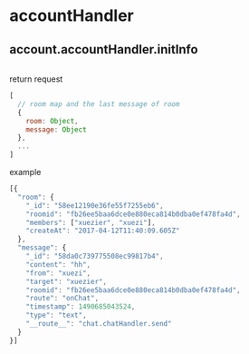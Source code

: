 # accountHandler

## account.accountHandler.initInfo
```javascript

```
return request
```javascript
[
  // room map and the last message of room
  {
    room: Object,
    message: Object
  },
  ...
]
```
example
```javascript
[{
  "room": {
    "_id": "58ee12190e36fe55f7255eb6",
    "roomid": "fb26ee5baa6dce0e880eca814b0dba0ef478fa4d",
    "members": ["xuezier", "xuezi"],
    "createAt": "2017-04-12T11:40:09.605Z"
  },
  "message": {
    "_id": "58da0c739775508ec99817b4",
    "content": "hh",
    "from": "xuezi",
    "target": "xuezier",
    "roomid": "fb26ee5baa6dce0e880eca814b0dba0ef478fa4d",
    "route": "onChat",
    "timestamp": 1490685043524,
    "type": "text",
    "__route__": "chat.chatHandler.send"
  }
}]
```